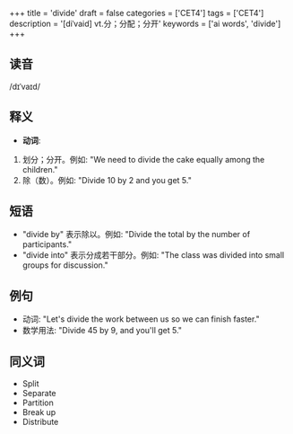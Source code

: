 +++
title = 'divide'
draft = false
categories = ['CET4']
tags = ['CET4']
description = '[diˈvaid] vt.分；分配；分开'
keywords = ['ai words', 'divide']
+++

## 读音
/dɪˈvaɪd/

## 释义
- **动词**:
1. 划分；分开。例如: "We need to divide the cake equally among the children."
2. 除（数）。例如: "Divide 10 by 2 and you get 5."

## 短语
- "divide by" 表示除以。例如: "Divide the total by the number of participants."
- "divide into" 表示分成若干部分。例如: "The class was divided into small groups for discussion."

## 例句
- 动词: "Let's divide the work between us so we can finish faster."
- 数学用法: "Divide 45 by 9, and you'll get 5."

## 同义词
- Split
- Separate
- Partition
- Break up
- Distribute
